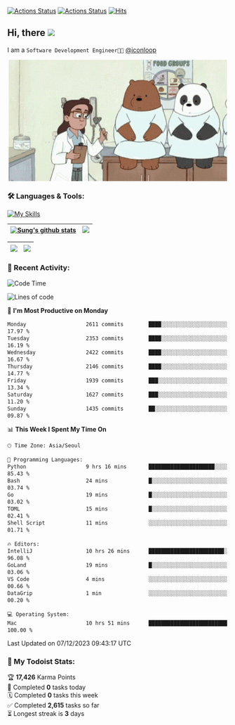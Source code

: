
[![Actions Status](https://github.com/ddok2/ddok2/workflows/Todoist%20Readme/badge.svg)](https://github.com/ddok2/ddok2/actions)
[![Actions Status](https://github.com/ddok2/ddok2/workflows/wakatime-stats/badge.svg)](https://github.com/ddok2/ddok2/actions)
[![Hits](https://hits.seeyoufarm.com/api/count/incr/badge.svg?url=https%3A%2F%2Fgithub.com%2Fddok2&count_bg=%23FF9595&title_bg=%23555555&icon=github.svg&icon_color=%23FFFFFF&title=hits&edge_flat=false)](https://hits.seeyoufarm.com)

<!-- ![visitors](https://visitor-badge.laobi.icu/badge?page_id=ddok2.ddok2) -->
## Hi, there <img src="https://raw.githubusercontent.com/MartinHeinz/MartinHeinz/master/wave.gif" width="3%">

I am a `Software Development Engineer🧑‍💻` [@iconloop](https://github.com/iconloop)


<p align="center">
    <img align="center" alt="GIF" src="img/debugging.gif" />
</p>


### 🛠 Languages & Tools:

[![My Skills](https://skillicons.dev/icons?i=go,js,ts,py,express,react,svelte,jquery,pug,mongodb,mysql,redis,aws,docker,kubernetes)](https://skillicons.dev)


| <a href="https://github-readme-stats.vercel.app/api?username=ddok2&show_icons=true&include_all_commits=true&count_private=true&theme=buefy&hide_border=true"><img align="center" src="https://github-readme-stats.vercel.app/api?username=ddok2&show_icons=true&include_all_commits=true&count_private=true&theme=buefy&hide_border=true" alt="Sung's github stats" /></a> | <a href="https://github.com/ddok2"><img src="http://github-readme-streak-stats.herokuapp.com?user=ddok2&hide_border=true" /></a> |
| ------------- |------------- |


| <a href="https://github.com/ddok2"><img align="center" src="https://github-readme-stats.vercel.app/api/top-langs/?username=ddok2&theme=buefy&hide=html,css&hide_border=true" /></a> | <a href="https://github.com/ddok2"><img align="center" src="https://activity-graph.herokuapp.com/graph?username=ddok2&theme=github&hide_border=true" height="250" /></a> |
| ------------- |--------------------------------------------------------------------------------------------------------------------------------------------------------------------------|


<!-- <details open>
    <summary>📈 My GitHub Stats</summary>
    <p align="center">
        <a href="https://github.com/ddok2">
            <img align="center" src="https://github-readme-stats.vercel.app/api?username=ddok2&show_icons=true&include_all_commits=true&count_private=true&theme=buefy&hide_border=true" alt="Sung's github stats" />
        </a>
    </p>
</details>
<details>
    <summary>💬 Top Languages</summary>
    <p align="center"> 
        <a href="https://github.com/ddok2">
            <img align="center" src="https://github-readme-stats.vercel.app/api/top-langs/?username=ddok2&layout=compact&theme=buefy&hide=html,css&hide_border=true" />
        </a>
    </p>
</details> -->


### 🌈 Recent Activity:
<!--START_SECTION:waka-->
![Code Time](http://img.shields.io/badge/Code%20Time-2%2C363%20hrs%2047%20mins-blue)

![Lines of code](https://img.shields.io/badge/From%20Hello%20World%20I%27ve%20Written-11.5%20million%20lines%20of%20code-blue)

📅 **I'm Most Productive on Monday** 

```text
Monday                   2611 commits        ████░░░░░░░░░░░░░░░░░░░░░   17.97 % 
Tuesday                  2353 commits        ████░░░░░░░░░░░░░░░░░░░░░   16.19 % 
Wednesday                2422 commits        ████░░░░░░░░░░░░░░░░░░░░░   16.67 % 
Thursday                 2146 commits        ████░░░░░░░░░░░░░░░░░░░░░   14.77 % 
Friday                   1939 commits        ███░░░░░░░░░░░░░░░░░░░░░░   13.34 % 
Saturday                 1627 commits        ███░░░░░░░░░░░░░░░░░░░░░░   11.20 % 
Sunday                   1435 commits        ██░░░░░░░░░░░░░░░░░░░░░░░   09.87 % 
```


📊 **This Week I Spent My Time On** 

```text
🕑︎ Time Zone: Asia/Seoul

💬 Programming Languages: 
Python                   9 hrs 16 mins       █████████████████████░░░░   85.43 % 
Bash                     24 mins             █░░░░░░░░░░░░░░░░░░░░░░░░   03.74 % 
Go                       19 mins             █░░░░░░░░░░░░░░░░░░░░░░░░   03.02 % 
TOML                     15 mins             █░░░░░░░░░░░░░░░░░░░░░░░░   02.41 % 
Shell Script             11 mins             ░░░░░░░░░░░░░░░░░░░░░░░░░   01.71 % 

🔥 Editors: 
IntelliJ                 10 hrs 26 mins      ████████████████████████░   96.08 % 
GoLand                   19 mins             █░░░░░░░░░░░░░░░░░░░░░░░░   03.06 % 
VS Code                  4 mins              ░░░░░░░░░░░░░░░░░░░░░░░░░   00.66 % 
DataGrip                 1 min               ░░░░░░░░░░░░░░░░░░░░░░░░░   00.20 % 

💻 Operating System: 
Mac                      10 hrs 51 mins      █████████████████████████   100.00 % 
```


 Last Updated on 07/12/2023 09:43:17 UTC
<!--END_SECTION:waka-->

### 🚧 My Todoist Stats:
<!-- TODO-IST:START -->
🏆  **17,426** Karma Points           
🌸  Completed **0** tasks today           
🗓  Completed **0** tasks this week           
✅  Completed **2,615** tasks so far           
⏳  Longest streak is **3** days
<!-- TODO-IST:END -->

